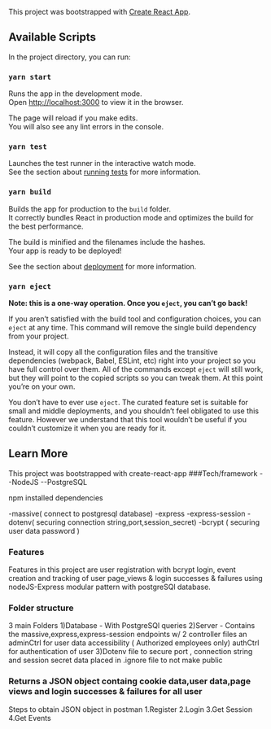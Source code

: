 This project was bootstrapped with [Create React App](https://github.com/facebook/create-react-app).

## Available Scripts

In the project directory, you can run:

### `yarn start`

Runs the app in the development mode.<br />
Open [http://localhost:3000](http://localhost:3000) to view it in the browser.

The page will reload if you make edits.<br />
You will also see any lint errors in the console.

### `yarn test`

Launches the test runner in the interactive watch mode.<br />
See the section about [running tests](https://facebook.github.io/create-react-app/docs/running-tests) for more information.

### `yarn build`

Builds the app for production to the `build` folder.<br />
It correctly bundles React in production mode and optimizes the build for the best performance.

The build is minified and the filenames include the hashes.<br />
Your app is ready to be deployed!

See the section about [deployment](https://facebook.github.io/create-react-app/docs/deployment) for more information.

### `yarn eject`

**Note: this is a one-way operation. Once you `eject`, you can’t go back!**

If you aren’t satisfied with the build tool and configuration choices, you can `eject` at any time. This command will remove the single build dependency from your project.

Instead, it will copy all the configuration files and the transitive dependencies (webpack, Babel, ESLint, etc) right into your project so you have full control over them. All of the commands except `eject` will still work, but they will point to the copied scripts so you can tweak them. At this point you’re on your own.

You don’t have to ever use `eject`. The curated feature set is suitable for small and middle deployments, and you shouldn’t feel obligated to use this feature. However we understand that this tool wouldn’t be useful if you couldn’t customize it when you are ready for it.

## Learn More

This project was bootstrapped with create-react-app 
###Tech/framework
--NodeJS
--PostgreSQL

npm installed dependencies

-massive( connect to postgresql database)
-express
-express-session
-dotenv( securing connection string,port,session_secret)
-bcrypt ( securing user data password ) 

### Features

Features in this project are user registration with bcrypt
login, event creation and tracking of user page_views & login successes & failures
using nodeJS-Express modular pattern with postgreSQl database.

### Folder structure

3 main Folders 
1)Database - With PostgreSQl queries
2)Server - Contains the massive,express,express-session endpoints  w/ 2 controller files an
adminCtrl for user data accessibility ( Authorized employees only)
authCtrl for authentication of user 
3)Dotenv file to secure port , connection string and session secret data placed in .ignore file to not make public

### Returns a JSON object containg cookie data,user data,page views and login successes & failures for all user 
Steps to obtain JSON object in postman
1.Register
2.Login
3.Get Session
4.Get Events




